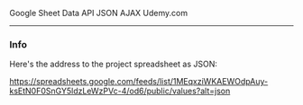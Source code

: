 Google Sheet Data API JSON AJAX
Udemy.com

***

### Info

Here's the address to the project spreadsheet as JSON:

https://spreadsheets.google.com/feeds/list/1MEqxziWKAEWOdpAuy-ksEtN0F0SnGY5ldzLeWzPVc-4/od6/public/values?alt=json